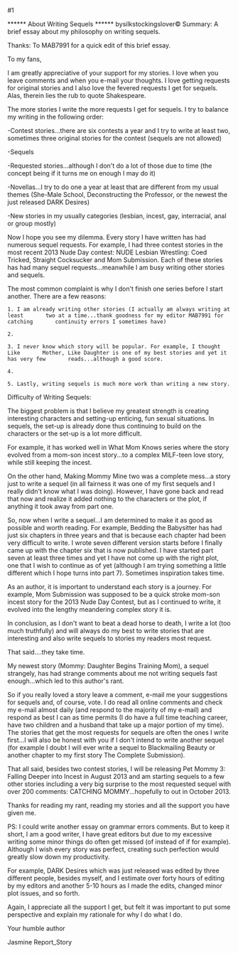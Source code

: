 #1 

 

 ****** About Writing Sequels ****** bysilkstockingslover© Summary: A brief essay about my philosophy on writing sequels. 

 Thanks: To MAB7991 for a quick edit of this brief essay. 

 To my fans, 

 I am greatly appreciative of your support for my stories. I love when you leave comments and when you e-mail your thoughts. I love getting requests for original stories and I also love the fevered requests I get for sequels. Alas, therein lies the rub to quote Shakespeare. 

 The more stories I write the more requests I get for sequels. I try to balance my writing in the following order: 

 -Contest stories...there are six contests a year and I try to write at least two, sometimes three original stories for the contest (sequels are not allowed) 

 -Sequels 

 -Requested stories...although I don't do a lot of those due to time (the concept being if it turns me on enough I may do it) 

 -Novellas...I try to do one a year at least that are different from my usual themes (She-Male School, Deconstructing the Professor, or the newest the just released DARK Desires) 

 -New stories in my usually categories (lesbian, incest, gay, interracial, anal or group mostly) 

 Now I hope you see my dilemma. Every story I have written has had numerous sequel requests. For example, I had three contest stories in the most recent 2013 Nude Day contest: NUDE Lesbian Wrestling: Coed Tricked, Straight Cocksucker and Mom Submission. Each of these stories has had many sequel requests...meanwhile I am busy writing other stories and sequels. 

 The most common complaint is why I don't finish one series before I start another. There are a few reasons: 

    1. I am already writing other stories (I actually am always writing at least       two at a time...thank goodness for my editor MAB7991 for catching       continuity errors I sometimes have) 

    2. 

    3. I never know which story will be popular. For example, I thought Like       Mother, Like Daughter is one of my best stories and yet it has very few       reads...although a good score. 

    4. 

    5. Lastly, writing sequels is much more work than writing a new story. 

 

 

 Difficulty of Writing Sequels: 

 The biggest problem is that I believe my greatest strength is creating interesting characters and setting-up enticing, fun sexual situations. In sequels, the set-up is already done thus continuing to build on the characters or the set-up is a lot more difficult. 

 

 For example, it has worked well in What Mom Knows series where the story evolved from a mom-son incest story...to a complex MILF-teen love story, while still keeping the incest. 

 On the other hand, Making Mommy Mine two was a complete mess...a story just to write a sequel (in all fairness it was one of my first sequels and I really didn't know what I was doing). However, I have gone back and read that now and realize it added nothing to the characters or the plot, if anything it took away from part one. 

 So, now when I write a sequel...I am determined to make it as good as possible and worth reading. For example, Bedding the Babysitter has had just six chapters in three years and that is because each chapter had been very difficult to write. I wrote seven different version starts before I finally came up with the chapter six that is now published. I have started part seven at least three times and yet I have not come up with the right plot, one that I wish to continue as of yet (although I am trying something a little different which I hope turns into part 7). Sometimes inspiration takes time. 

 As an author, it is important to understand each story is a journey. For example, Mom Submission was supposed to be a quick stroke mom-son incest story for the 2013 Nude Day Contest, but as I continued to write, it evolved into the lengthy meandering complex story it is. 

 In conclusion, as I don't want to beat a dead horse to death, I write a lot (too much truthfully) and will always do my best to write stories that are interesting and also write sequels to stories my readers most request. 

 That said....they take time. 

 My newest story (Mommy: Daughter Begins Training Mom), a sequel strangely, has had strange comments about me not writing sequels fast enough...which led to this author's rant. 

 So if you really loved a story leave a comment, e-mail me your suggestions for sequels and, of course, vote. I do read all online comments and check my e-mail almost daily (and respond to the majority of my e-mail) and respond as best I can as time permits (I do have a full time teaching career, have two children and a husband that take up a major portion of my time). The stories that get the most requests for sequels are often the ones I write first...I will also be honest with you if I don't intend to write another sequel (for example I doubt I will ever write a sequel to Blackmailing Beauty or another chapter to my first story The Complete Submission). 

 That all said, besides two contest stories, I will be releasing Pet Mommy 3: Falling Deeper into Incest in August 2013 and am starting sequels to a few other stories including a very big surprise to the most requested sequel with over 200 comments: CATCHING MOMMY...hopefully to out in October 2013. 

 Thanks for reading my rant, reading my stories and all the support you have given me. 

 PS: I could write another essay on grammar errors comments. But to keep it short, I am a good writer, I have great editors but due to my excessive writing some minor things do often get missed (of instead of if for example). Although I wish every story was perfect, creating such perfection would greatly slow down my productivity. 

 For example, DARK Desires which was just released was edited by three different people, besides myself, and I estimate over forty hours of editing by my editors and another 5-10 hours as I made the edits, changed minor plot issues, and so forth. 

 Again, I appreciate all the support I get, but felt it was important to put some perspective and explain my rationale for why I do what I do. 

 Your humble author 

 Jasmine Report_Story 
